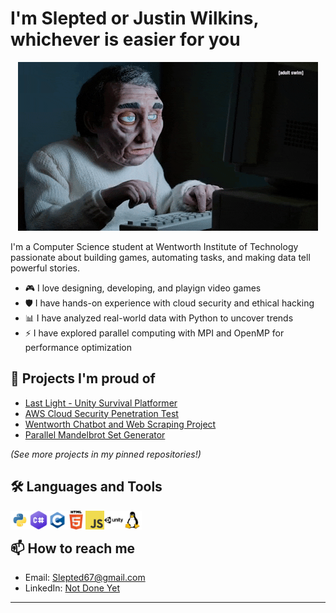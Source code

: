 # I'm Slepted or Justin Wilkins, whichever is easier for you

<p align="center">
  <img src="How-It-Feels.gif" alt="Animated Banner" />
</p>


I'm a Computer Science student at Wentworth Institute of Technology passionate about building games, automating tasks, and making data tell powerful stories.

- 🎮 I love designing, developing, and playign video games
- 🛡️ I have hands-on experience with cloud security and ethical hacking
- 📊 I have analyzed real-world data with Python to uncover trends
- ⚡ I  have explored parallel computing with MPI and OpenMP for performance optimization

## 📌 Projects I'm proud of
- [Last Light - Unity Survival Platformer](https://github.com/Slepted67/Last-Light-Unity-Game)
- [AWS Cloud Security Penetration Test](https://github.com/Slepted67/AWS-Cloud-Security-PenTest)
- [Wentworth Chatbot and Web Scraping Project](https://github.com/Slepted67/Wentworth-Chatbot-and-WebScraping)
- [Parallel Mandelbrot Set Generator](https://github.com/Slepted67/Parallel-Mandelbrot-Set-Generator)

_(See more projects in my pinned repositories!)_

## 🛠️ Languages and Tools
<img align="left" alt="Python" width="30px" src="https://raw.githubusercontent.com/github/explore/main/topics/python/python.png" />
<img align="left" alt="C#" width="30px" src="https://raw.githubusercontent.com/github/explore/main/topics/csharp/csharp.png" />
<img align="left" alt="C" width="30px" src="https://raw.githubusercontent.com/github/explore/main/topics/c/c.png" />
<img align="left" alt="HTML5" width="30px" src="https://raw.githubusercontent.com/github/explore/main/topics/html/html.png" />
<img align="left" alt="JavaScript" width="30px" src="https://raw.githubusercontent.com/github/explore/main/topics/javascript/javascript.png" />
<img align="left" alt="Unity" width="30px" src="https://raw.githubusercontent.com/github/explore/main/topics/unity/unity.png" />
<img align="left" alt="Linux" width="30px" src="https://raw.githubusercontent.com/github/explore/main/topics/linux/linux.png" />
<br />

## 📫 How to reach me
- Email: Slepted67@gmail.com
- LinkedIn: [Not Done Yet](https://www.linkedin.com/)

---

<!--
**Slepted67/Slepted67** is a ✨ _special_ ✨ repository because its `README.md` (this file) appears on your GitHub profile.

Here are some ideas to get you started:

- 🔭 I’m currently working on ...
- 🌱 I’m currently learning ...
- 👯 I’m looking to collaborate on ...
- 🤔 I’m looking for help with ...
- 💬 Ask me about ...
- 📫 How to reach me: ...
- 😄 Pronouns: ...
- ⚡ Fun fact: ...
-->
